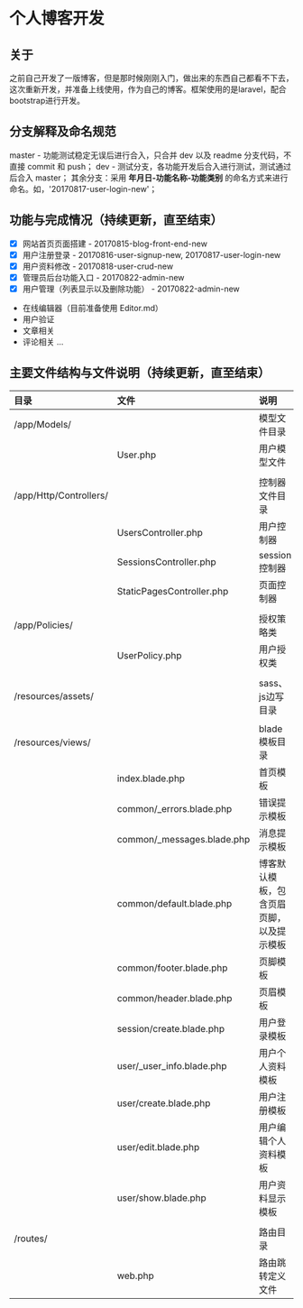 # 个人博客开发

## 关于
之前自己开发了一版博客，但是那时候刚刚入门，做出来的东西自己都看不下去，这次重新开发，并准备上线使用，作为自己的博客。框架使用的是laravel，配合bootstrap进行开发。

## 分支解释及命名规范
master - 功能测试稳定无误后进行合入，只合并 dev 以及 readme 分支代码，不直接 commit 和 push；
dev - 测试分支，各功能开发后合入进行测试，测试通过后合入 master；
其余分支：采用 **年月日-功能名称-功能类别** 的命名方式来进行命名。如，'20170817-user-login-new'；

## 功能与完成情况（持续更新，直至结束）
- [x] 网站首页页面搭建 - 20170815-blog-front-end-new
- [x] 用户注册登录 - 20170816-user-signup-new, 20170817-user-login-new
- [x] 用户资料修改 - 20170818-user-crud-new
- [x] 管理员后台功能入口 - 20170822-admin-new
- [x] 用户管理（列表显示以及删除功能） - 20170822-admin-new
- 在线编辑器（目前准备使用 Editor.md）
- 用户验证
- 文章相关
- 评论相关
...

## 主要文件结构与文件说明（持续更新，直至结束）
|目录|文件|说明|
|:--|:--|:--|
|/app/Models/||模型文件目录|
||User.php|用户模型文件|
||||
|/app/Http/Controllers/||控制器文件目录|
||UsersController.php|用户控制器|
||SessionsController.php|session控制器|
||StaticPagesController.php|页面控制器|
||||
|/app/Policies/||授权策略类|
||UserPolicy.php|用户授权类|
||||
|/resources/assets/||sass、js边写目录|
||||
|/resources/views/||blade模板目录|
||index.blade.php|首页模板|
||common/_errors.blade.php|错误提示模板|
||common/_messages.blade.php|消息提示模板|
||common/default.blade.php|博客默认模板，包含页眉页脚，以及提示模板|
||common/footer.blade.php|页脚模板|
||common/header.blade.php|页眉模板|
||session/create.blade.php|用户登录模板|
||user/_user_info.blade.php|用户个人资料模板|
||user/create.blade.php|用户注册模板|
||user/edit.blade.php|用户编辑个人资料模板|
||user/show.blade.php|用户资料显示模板|
||||
|/routes/||路由目录|
||web.php|路由跳转定义文件|
